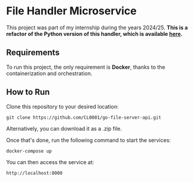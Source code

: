 # File Handler Microservice
This project was part of my internship during the years 2024/25. **This is a refactor of the Python version of this handler, which is available [here](https://github.com/CL0001/python-file-server-api.git).**


## Requirements
To run this project, the only requirement is **Docker**, thanks to the containerization and orchestration.


## How to Run
Clone this repository to your desired location:
```
git clone https://github.com/CL0001/go-file-server-api.git
```
Alternatively, you can download it as a .zip file.

Once that's done, run the following command to start the services:
```
docker-compose up
```

You can then access the service at:
```
http://localhost:8000
```
